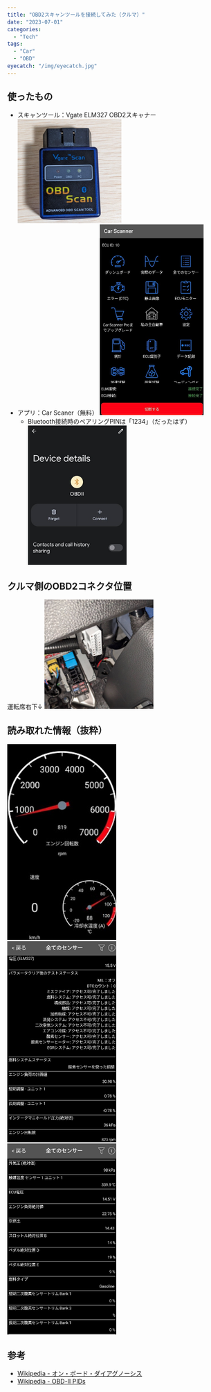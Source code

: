 ```yaml
---
title: "OBD2スキャンツールを接続してみた（クルマ）"
date: "2023-07-01"
categories:
  - "Tech"
tags:
  - "Car"
  - "OBD"
eyecatch: "/img/eyecatch.jpg"
---
```

## 使ったもの
- スキャンツール：Vgate ELM327 OBD2スキャナー
    <img src="OBD_scan_tool.jpg" width="50%">
    <br>
- アプリ：Car Scaner（無料）
  <img src="CarScanner.jpg" width="50%">
  <br>
  - Bluetooth接続時のペアリングPINは「1234」（だったはず）
    <img src="bluetooth_connection.jpg" width="50%">
    <br>

## クルマ側のOBD2コネクタ位置
運転席右下↓
<img src="connecter.jpg" width="50%">
<br>

## 読み取れた情報（抜粋）
<img src="result_revolution.jpg" width="50%">
<br>
<img src="result_01.jpg" width="50%">
<br>
<img src="result_02.jpg" width="50%">
<br>

## 参考
- [Wikipedia - オン・ボード・ダイアグノーシス](https://ja.wikipedia.org/wiki/%E3%82%AA%E3%83%B3%E3%83%BB%E3%83%9C%E3%83%BC%E3%83%89%E3%83%BB%E3%83%80%E3%82%A4%E3%82%A2%E3%82%B0%E3%83%8E%E3%83%BC%E3%82%B7%E3%82%B9)
- [Wikipedia - OBD-II PIDs](https://en.wikipedia.org/wiki/OBD-II_PIDs)








